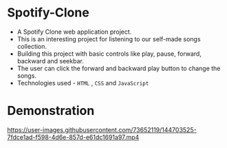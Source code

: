 # Spotify-Clone
- A Spotify Clone web application project.<br />
- This is an interesting project for listening to our self-made songs collection.<br />
- Building this project with basic controls like play, pause, forward, backward and seekbar.<br />
- The user can click the forward and backward play button to change the songs.<br />
- Technologies used - ```HTML``` , ```CSS``` and ```JavaScript```

# Demonstration
https://user-images.githubusercontent.com/73652119/144703525-7fdce1ad-f598-4d6e-857d-e61dc1691a97.mp4
